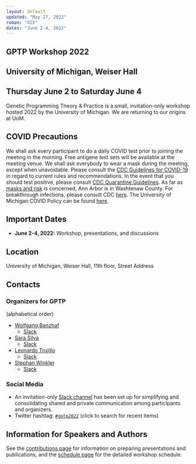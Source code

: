 ```yaml
---
layout: default
updated: "May 27, 2022"
roman: "XIX"
dates: "June 2-4, 2022"
---
```


## GPTP Workshop 2022 
## University of Michigan, Weiser Hall 
## Thursday June 2 to Saturday June 4

Genetic Programming Theory & Practice is a small, invitation-only workshop hosted 2022 by the University of Michigan. 
We are returning to our origins at UoM.

## COVID Precautions

We shall ask every participant to do a daily COVID test prior to joining the meeting in the morning. Free antigene test sets will be available at the meeting venue. We shall ask everybody to wear a mask during the meeting, except when unavoidable. Please consult the [CDC Guidelines for COVID-19](https://www.cdc.gov/coronavirus/2019-ncov/vaccines/index.html?s_cid=11759:cdc%20covid%20guidelines:sem.ga:p:RG:GM:gen:PTN:FY22) in regard to current rules and recommendations. In the event that you should test positive, please consult [CDC Quarantine Guidelines](https://www.cdc.gov/coronavirus/2019-ncov/your-health/quarantine-isolation.html?s_cid=11759:cdc%20covid%20guidelines:sem.ga:p:RG:GM:gen:PTN:FY22). As far as [masks and risk](https://www.cdc.gov/coronavirus/2019-ncov/prevent-getting-sick/about-face-coverings.html?s_cid=11759:cdc%20covid%20guidelines:sem.ga:p:RG:GM:gen:PTN:FY22) is concerned, Ann Arbor is in Washtenaw County. For breakthrough infections, please consult CDC [here](https://www.cdc.gov/coronavirus/2019-ncov/vaccines/effectiveness/why-measure-effectiveness/breakthrough-cases.html?s_cid=11759:cdc%20covid%20guidelines:sem.ga:p:RG:GM:gen:PTN:FY22). The University of Michigan COVID Policy can be found [here](https://record.umich.edu/articles/u-m-updates-mask-guidelines-other-covid-19-policies/).

## Important Dates

- **June 2-4, 2022:** Workshop, presentations, and discussions

## Location
University of Michigan, Weiser Hall, 11th floor, Street Address


## Contacts

### Organizers for GPTP

(alphabetical order)

- [Wolfgang Banzhaf](http://www.cse.msu.edu/~banzhafw/)
    - [Slack](https://gptp-workshops.slack.com/messages/@wolfgang/)
- [Sara Silva](https://ciencias.ulisboa.pt/en/perfil/sgsilva)
    - [Slack](https://gptp-workshops.slack.com/messages/@sara)
- [Leonardo Trujillo](https://www.researchgate.net/lab/Leonardo-Trujillo-Lab)
    - [Slack](https://gptp-workshops.slack.com/messages/@leo-itt/)
- [Stephan Winkler](http://bioinformatics.fh-hagenberg.at/site/index.php?id=36)
    - [Slack](https://gptp-workshops.slack.com/messages/@stephan/)


### Social Media

- An invitation-only [Slack channel](http://gptp-workshops.slack.com) has been set up for simplifying and consolidating shared and private communication among participants and organizers.
- Twitter hashtag: [`#gptp2022`](https://twitter.com/search?f=tweets&q=%23gptp2022) (click to search for recent items)



## Information for Speakers and Authors

See the [contributions page](contributions.html) for information on preparing presentations and publications, and the [schedule page](schedule.html) for the detailed workshop schedule.

